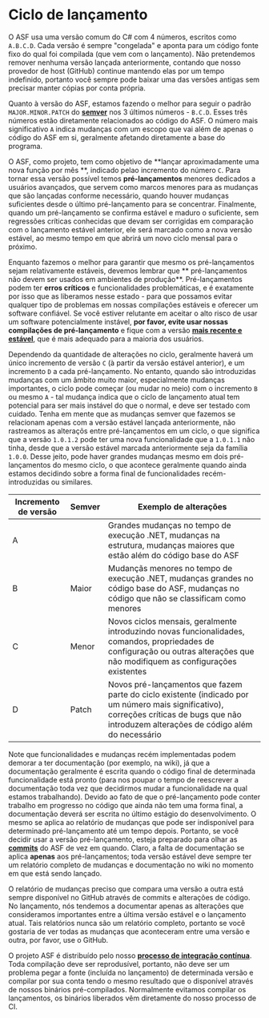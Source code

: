 # Ciclo de lançamento

O ASF usa uma versão comum do C# com 4 números, escritos como `A.B.C.D`. Cada versão é sempre "congelada" e aponta para um código fonte fixo do qual foi compilada (que vem com o lançamento). Não pretendemos remover nenhuma versão lançada anteriormente, contando que nosso provedor de host (GitHub) continue mantendo elas por um tempo indefinido, portanto você sempre pode baixar uma das versões antigas sem precisar manter cópias por conta própria.

Quanto à versão do ASF, estamos fazendo o melhor para seguir o padrão `MAJOR.MINOR.PATCH` do **[semver](https://semver.org)** nos 3 últimos números - `B.C.D`. Esses três números estão diretamente relacionados ao código do ASF. O número mais significativo `A` indica mudanças com um escopo que vai além de apenas o código do ASF em si, geralmente afetando diretamente a base do programa.

O ASF, como projeto, tem como objetivo de **lançar aproximadamente uma nova função por mês **, indicado pelao incremento do número `C`. Para tornar essa versão possível temos **pré-lançamentos** menores dedicados a usuários avançados, que servem como marcos menores para as mudanças que são lançadas conforme necessário, quando houver mudanças suficientes desde o último pré-lançamento para se concentrar. Finalmente, quando um pré-lançamento se confirma estável e maduro o suficiente, sem regressões críticas conhecidas que devam ser corrigidas em comparação com o lançamento estável anterior, ele será marcado como a nova versão estável, ao mesmo tempo em que abrirá um novo ciclo mensal para o próximo.

Enquanto fazemos o melhor para garantir que mesmo os pré-lançamentos sejam relativamente estáveis, devemos lembrar que ** pré-lançamentos não devem ser usados em ambientes de produção**. Pré-lançamentos podem ter **erros críticos** e funcionalidades problemáticas, e é exatamente por isso que as liberamos nesse estado - para que possamos evitar qualquer tipo de problemas em nossas compilações estáveis e oferecer um software confiável. Se você estiver relutante em aceitar o alto risco de usar um software potencialmente instável, **por favor, evite usar nossas compilações de pré-lançamento** e fique com a versão **[mais recente e estável](https://github.com/JustArchiNET/ArchiSteamFarm/releases/latest)**, que é mais adequado para a maioria dos usuários.

Dependendo da quantidade de alterações no ciclo, geralmente haverá um único incremento de versão `C` (à partir da versão estável anterior), e um incremento `D` a cada pré-lançamento. No entanto, quando são introduzidas mudanças com um âmbito muito maior, especialmente mudanças importantes, o ciclo pode começar (ou mudar no meio) com o incremento `B` ou mesmo `A` - tal mudança indica que o ciclo de lançamento atual tem potencial para ser mais instável do que o normal, e deve ser testado com cuidado. Tenha em mente que as mudanças semver que fazemos se relacionam apenas com a versão estável lançada anteriormente, não rastreamos as alteraçõs entre pré-lançamentos em um ciclo, o que significa que a versão `1.0.1.2` pode ter uma nova funcionalidade que a `1.0.1.1` não tinha, desde que a versão estável marcada anteriormente seja da família `1.0.0`. Desse jeito, pode haver grandes mudanças mesmo em dois pré-lançamentos do mesmo ciclo, o que acontece geralmente quando ainda estamos decidindo sobre a forma final de funcionalidades recém-introduzidas ou similares.

| Incremento de versão | Semver | Exemplo de alterações                                                                                                                                                                       |
| -------------------- | ------ | ------------------------------------------------------------------------------------------------------------------------------------------------------------------------------------------- |
| A                    |        | Grandes mudanças no tempo de execução .NET, mudanças na estrutura, mudanças maiores que estão além do código base do ASF                                                                    |
| B                    | Maior  | Mudançãs menores no tempo de execução .NET, mudanças grandes no código base do ASF, mudanças no código que não se classificam como menores                                                  |
| C                    | Menor  | Novos ciclos mensais, geralmente introduzindo novas funcionalidades, comandos, propriedades de configuração ou outras alterações que não modifiquem as configurações existentes             |
| D                    | Patch  | Novos pré-lançamentos que fazem parte do ciclo existente (indicado por um número mais significativo), correções críticas de bugs que não introduzem alterações de código além do necessário |

Note que funcionalidades e mudanças recém implementadas podem demorar a ter documentação (por exemplo, na wiki), já que a documentação geralmente é escrita quando o código final de determinada funcionalidade está pronto (para nos poupar o tempo de reescrever a documentação toda vez que decidirmos mudar a funcionalidade na qual estamos trabalhando). Devido ao fato de que o pré-lançamento pode conter trabalho em progresso no código que ainda não tem uma forma final, a documentação deverá ser escrita no último estágio do desenvolvimento. O mesmo se aplica ao relatório de mudanças que pode ser indisponível para determinado pré-lançamento até um tempo depois. Portanto, se você decidir usar a versão pré-lançamento, esteja preparado para olhar as **[commits](https://github.com/JustArchiNET/ArchiSteamFarm/commits/main)** do ASF de vez em quando. Claro, a falta de documentação se aplica **apenas** aos pré-lançamentos; toda versão estável deve sempre ter um relatório completo de mudanças e documentação no wiki no momento em que está sendo lançado.

O relatório de mudanças preciso que compara uma versão a outra está sempre disponível no GitHub através de commits e alterações de código. No lançamento, nós tendemos a documentar apenas as alterações que consideramos importantes entre a última versão estável e o lançamento atual. Tais relatórios nunca são um relatório completo, portanto se você gostaria de ver todas as mudanças que aconteceram entre uma versão e outra, por favor, use o GitHub.

O projeto ASF é distribuído pelo nosso **[processo de integração contínua](https://github.com/JustArchiNET/ArchiSteamFarm/actions)**. Toda compilação deve ser reprodusível, portanto, não deve ser um problema pegar a fonte (incluída no lançamento) de determinada versão e compilar por sua conta tendo o mesmo resultado que o disponível através de nossos binários pré-compilados. Normalmente evitamos compilar os lançamentos, os binários liberados vêm diretamente do nosso processo de CI.